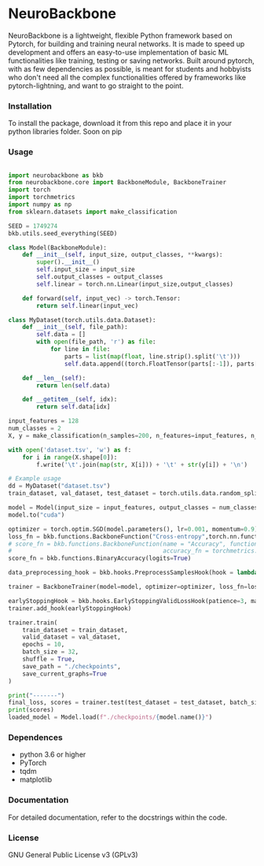 # NeuroBackbone

NeuroBackbone is a lightweight, flexible Python framework based on Pytorch, for building and training neural networks. It is made to speed up development and offers an easy-to-use implementation of basic ML functionalities like training, testing or saving networks. Built around pytorch, with as few dependencies as possible, is meant for students and hobbyists who don't need all the complex functionalities offered by frameworks like pytorch-lightning, and want to go straight to the point.   
<!-- A easy to use library to speed up development using pytorch. It's not meant for production -->

### Installation

To install the package, download it from this repo and place it in your python libraries folder.
Soon on pip

### Usage
```python

import neurobackbone as bkb
from neurobackbone.core import BackboneModule, BackboneTrainer
import torch
import torchmetrics
import numpy as np
from sklearn.datasets import make_classification

SEED = 1749274
bkb.utils.seed_everything(SEED)

class Model(BackboneModule):
    def __init__(self, input_size, output_classes, **kwargs):
        super().__init__()
        self.input_size = input_size
        self.output_classes = output_classes
        self.linear = torch.nn.Linear(input_size,output_classes)

    def forward(self, input_vec) -> torch.Tensor:
        return self.linear(input_vec)

class MyDataset(torch.utils.data.Dataset):
    def __init__(self, file_path):
        self.data = []
        with open(file_path, 'r') as file:
            for line in file:
                parts = list(map(float, line.strip().split('\t')))
                self.data.append((torch.FloatTensor(parts[:-1]), parts[-1]))

    def __len__(self):
        return len(self.data)

    def __getitem__(self, idx):
        return self.data[idx]

input_features = 128
num_classes = 2
X, y = make_classification(n_samples=200, n_features=input_features, n_informative=int(input_features/2), n_redundant=0, n_classes = num_classes, n_clusters_per_class=1)

with open('dataset.tsv', 'w') as f:
    for i in range(X.shape[0]):
        f.write('\t'.join(map(str, X[i])) + '\t' + str(y[i]) + '\n')

# Example usage
dd = MyDataset("dataset.tsv")
train_dataset, val_dataset, test_dataset = torch.utils.data.random_split(dd, [0.8,0.1,0.1])

model = Model(input_size = input_features, output_classes = num_classes)
model.to("cuda")

optimizer = torch.optim.SGD(model.parameters(), lr=0.001, momentum=0.9)
loss_fn = bkb.functions.BackboneFunction("Cross-entropy",torch.nn.functional.cross_entropy)
# score_fn = bkb.functions.BackboneFunction(name = "Accuracy", function = lambda preds, targets, accuracy_fn: accuracy_fn(preds, torch.stack((1-targets, targets), dim=-1).int()),
#                                           accuracy_fn = torchmetrics.Accuracy(task="binary", num_classes=num_classes).to(model.device))
score_fn = bkb.functions.BinaryAccuracy(logits=True)

data_preprocessing_hook = bkb.hooks.PreprocessSamplesHook(hook = lambda samples, targets, stage: (samples, targets.type(torch.int64)))

trainer = BackboneTrainer(model=model, optimizer=optimizer, loss_fn=loss_fn, evaluation_fns=score_fn, hooks=[data_preprocessing_hook])

earlyStoppingHook = bkb.hooks.EarlyStoppingValidLossHook(patience=3, margin=0.001)
trainer.add_hook(earlyStoppingHook)

trainer.train(
    train_dataset = train_dataset,
    valid_dataset = val_dataset,
    epochs = 10, 
    batch_size = 32,
    shuffle = True,
    save_path = "./checkpoints",
    save_current_graphs=True
)

print("-------")
final_loss, scores = trainer.test(test_dataset = test_dataset, batch_size = 32)
print(scores)
loaded_model = Model.load(f"./checkpoints/{model.name()}")
```

### Dependences
- python 3.6 or higher
- PyTorch
- tqdm
- matplotlib

### Documentation
For detailed documentation, refer to the docstrings within the code.

### License
GNU General Public License v3 (GPLv3)
